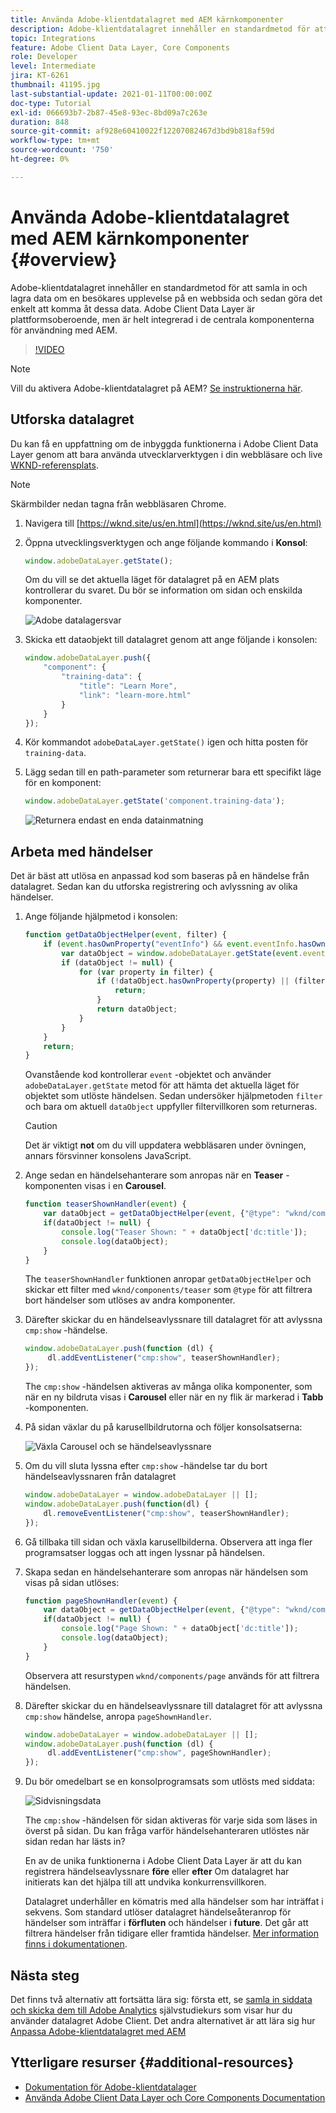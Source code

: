 ```yaml
---
title: Använda Adobe-klientdatalagret med AEM kärnkomponenter
description: Adobe-klientdatalagret innehåller en standardmetod för att samla in och lagra data om en besökares upplevelse på en webbsida och sedan göra det enkelt att komma åt dessa data. Adobe Client Data Layer är plattformsoberoende, men är helt integrerad i de centrala komponenterna för användning med AEM.
topic: Integrations
feature: Adobe Client Data Layer, Core Components
role: Developer
level: Intermediate
jira: KT-6261
thumbnail: 41195.jpg
last-substantial-update: 2021-01-11T00:00:00Z
doc-type: Tutorial
exl-id: 066693b7-2b87-45e8-93ec-8bd09a7c263e
duration: 848
source-git-commit: af928e60410022f12207082467d3bd9b818af59d
workflow-type: tm+mt
source-wordcount: '750'
ht-degree: 0%

---
```


# Använda Adobe-klientdatalagret med AEM kärnkomponenter {#overview}

Adobe-klientdatalagret innehåller en standardmetod för att samla in och lagra data om en besökares upplevelse på en webbsida och sedan göra det enkelt att komma åt dessa data. Adobe Client Data Layer är plattformsoberoende, men är helt integrerad i de centrala komponenterna för användning med AEM.

>[!VIDEO](https://video.tv.adobe.com/v/41195?quality=12&learn=on)

>[!NOTE]
>
> Vill du aktivera Adobe-klientdatalagret på AEM? [Se instruktionerna här](https://experienceleague.adobe.com/docs/experience-manager-core-components/using/developing/data-layer/overview.html#installation-activation).

## Utforska datalagret

Du kan få en uppfattning om de inbyggda funktionerna i Adobe Client Data Layer genom att bara använda utvecklarverktygen i din webbläsare och live [WKND-referensplats](https://wknd.site/us/en.html).

>[!NOTE]
>
> Skärmbilder nedan tagna från webbläsaren Chrome.

1. Navigera till [https://wknd.site/us/en.html](https://wknd.site/us/en.html)
1. Öppna utvecklingsverktygen och ange följande kommando i **Konsol**:

   ```js
   window.adobeDataLayer.getState();
   ```

   Om du vill se det aktuella läget för datalagret på en AEM plats kontrollerar du svaret. Du bör se information om sidan och enskilda komponenter.

   ![Adobe datalagersvar](assets/data-layer-state-response.png)

1. Skicka ett dataobjekt till datalagret genom att ange följande i konsolen:

   ```js
   window.adobeDataLayer.push({
       "component": {
           "training-data": {
               "title": "Learn More",
               "link": "learn-more.html"
           }
       }
   });
   ```

1. Kör kommandot `adobeDataLayer.getState()` igen och hitta posten för `training-data`.
1. Lägg sedan till en path-parameter som returnerar bara ett specifikt läge för en komponent:

   ```js
   window.adobeDataLayer.getState('component.training-data');
   ```

   ![Returnera endast en enda datainmatning](assets/return-just-single-component.png)

## Arbeta med händelser

Det är bäst att utlösa en anpassad kod som baseras på en händelse från datalagret. Sedan kan du utforska registrering och avlyssning av olika händelser.

1. Ange följande hjälpmetod i konsolen:

   ```js
   function getDataObjectHelper(event, filter) {
       if (event.hasOwnProperty("eventInfo") && event.eventInfo.hasOwnProperty("path")) {
           var dataObject = window.adobeDataLayer.getState(event.eventInfo.path);
           if (dataObject != null) {
               for (var property in filter) {
                   if (!dataObject.hasOwnProperty(property) || (filter[property] !== null && filter[property] !== dataObject[property])) {
                       return;
                   }
                   return dataObject;
               }
           }
       }
       return;
   }
   ```

   Ovanstående kod kontrollerar `event` -objektet och använder `adobeDataLayer.getState` metod för att hämta det aktuella läget för objektet som utlöste händelsen. Sedan undersöker hjälpmetoden `filter` och bara om aktuell `dataObject` uppfyller filtervillkoren som returneras.

   >[!CAUTION]
   >
   > Det är viktigt **not** om du vill uppdatera webbläsaren under övningen, annars försvinner konsolens JavaScript.

1. Ange sedan en händelsehanterare som anropas när en **Teaser** -komponenten visas i en **Carousel**.

   ```js
   function teaserShownHandler(event) {
       var dataObject = getDataObjectHelper(event, {"@type": "wknd/components/teaser"});
       if(dataObject != null) {
           console.log("Teaser Shown: " + dataObject['dc:title']);
           console.log(dataObject);
       }
   }
   ```

   The `teaserShownHandler` funktionen anropar `getDataObjectHelper` och skickar ett filter med `wknd/components/teaser` som `@type` för att filtrera bort händelser som utlöses av andra komponenter.

1. Därefter skickar du en händelseavlyssnare till datalagret för att avlyssna `cmp:show` -händelse.

   ```js
   window.adobeDataLayer.push(function (dl) {
        dl.addEventListener("cmp:show", teaserShownHandler);
   });
   ```

   The `cmp:show` -händelsen aktiveras av många olika komponenter, som när en ny bildruta visas i **Carousel** eller när en ny flik är markerad i **Tabb** -komponenten.

1. På sidan växlar du på karusellbildrutorna och följer konsolsatserna:

   ![Växla Carousel och se händelseavlyssnare](assets/teaser-console-slides.png)

1. Om du vill sluta lyssna efter `cmp:show` -händelse tar du bort händelseavlyssnaren från datalagret

   ```js
   window.adobeDataLayer = window.adobeDataLayer || [];
   window.adobeDataLayer.push(function(dl) {
       dl.removeEventListener("cmp:show", teaserShownHandler);
   });
   ```

1. Gå tillbaka till sidan och växla karusellbilderna. Observera att inga fler programsatser loggas och att ingen lyssnar på händelsen.

1. Skapa sedan en händelsehanterare som anropas när händelsen som visas på sidan utlöses:

   ```js
   function pageShownHandler(event) {
       var dataObject = getDataObjectHelper(event, {"@type": "wknd/components/page"});
       if(dataObject != null) {
           console.log("Page Shown: " + dataObject['dc:title']);
           console.log(dataObject);
       }
   }
   ```

   Observera att resurstypen `wknd/components/page` används för att filtrera händelsen.

1. Därefter skickar du en händelseavlyssnare till datalagret för att avlyssna `cmp:show` händelse, anropa `pageShownHandler`.

   ```js
   window.adobeDataLayer = window.adobeDataLayer || [];
   window.adobeDataLayer.push(function (dl) {
        dl.addEventListener("cmp:show", pageShownHandler);
   });
   ```

1. Du bör omedelbart se en konsolprogramsats som utlösts med siddata:

   ![Sidvisningsdata](assets/page-show-console-data.png)

   The `cmp:show` -händelsen för sidan aktiveras för varje sida som läses in överst på sidan. Du kan fråga varför händelsehanteraren utlöstes när sidan redan har lästs in?

   En av de unika funktionerna i Adobe Client Data Layer är att du kan registrera händelseavlyssnare **före** eller **efter** Om datalagret har initierats kan det hjälpa till att undvika konkurrensvillkoren.

   Datalagret underhåller en kömatris med alla händelser som har inträffat i sekvens. Som standard utlöser datalagret händelseåteranrop för händelser som inträffar i **förfluten** och händelser i **future**. Det går att filtrera händelser från tidigare eller framtida händelser. [Mer information finns i dokumentationen](https://github.com/adobe/adobe-client-data-layer/wiki#addeventlistener).


## Nästa steg

Det finns två alternativ att fortsätta lära sig: första ett, se [samla in siddata och skicka dem till Adobe Analytics](../analytics/collect-data-analytics.md) självstudiekurs som visar hur du använder datalagret Adobe Client. Det andra alternativet är att lära sig hur [Anpassa Adobe-klientdatalagret med AEM](./data-layer-customize.md)


## Ytterligare resurser {#additional-resources}

* [Dokumentation för Adobe-klientdatalager](https://github.com/adobe/adobe-client-data-layer/wiki)
* [Använda Adobe Client Data Layer och Core Components Documentation](https://experienceleague.adobe.com/docs/experience-manager-core-components/using/developing/data-layer/overview.html)
